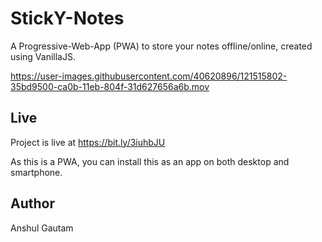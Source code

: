 # StickY-Notes
A Progressive-Web-App (PWA) to store your notes offline/online, created using VanillaJS.


https://user-images.githubusercontent.com/40620896/121515802-35bd9500-ca0b-11eb-804f-31d627656a6b.mov

## Live
Project is live at https://bit.ly/3iuhbJU 

As this is a PWA, you can install this as an app on both desktop and smartphone.


## Author
Anshul Gautam
